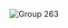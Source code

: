 ![Group 263](https://user-images.githubusercontent.com/28331337/192949526-72e3066a-f1f0-4e6a-adcb-5b96fbd88533.png)
